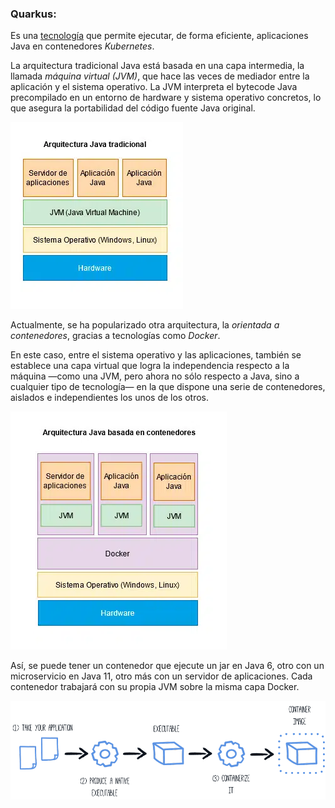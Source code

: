 ### Quarkus:
Es una [tecnología](https://profile.es/blog/quarkus-que-es/) que permite ejecutar, de forma eficiente, aplicaciones Java en contenedores *Kubernetes*.

La arquitectura tradicional Java está basada en una capa intermedia, la llamada *máquina virtual (JVM)*, que hace las veces de mediador entre la aplicación y el sistema operativo. La JVM interpreta el bytecode Java precompilado en un entorno de hardware y sistema operativo concretos, lo que asegura la portabilidad del código fuente Java original.

![Arquitectura tradicional Java](/img/arquitectura-java-tradicional.jpg.webp)

Actualmente, se ha popularizado otra arquitectura, la *orientada a contenedores*, gracias a tecnologías como *Docker*.

En este caso, entre el sistema operativo y las aplicaciones, también se establece una capa virtual que logra la independencia respecto a la máquina —como una JVM, pero ahora no sólo respecto a Java, sino a cualquier tipo de tecnología— en la que dispone una serie de contenedores, aislados e independientes los unos de los otros.

![Arquitectura Java basada en contenedores](/img/arquitectura-java-contenedores.jpg.webp)

Así, se puede tener un contenedor que ejecute un jar en Java 6, otro con un microservicio en Java 11, otro más con un servidor de aplicaciones. Cada contenedor trabajará con su propia JVM sobre la misma capa Docker.


![Visión general del proceso en Quarkus](/img/containerization-process.png)